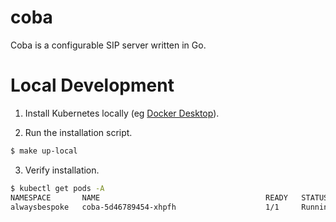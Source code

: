 # coba
Coba is a configurable SIP server written in Go.

# Local Development
1. Install Kubernetes locally (eg [Docker Desktop](https://www.docker.com/products/docker-desktop/)).

2. Run the installation script.
```bash
$ make up-local
```

3. Verify installation.
```bash
$ kubectl get pods -A
NAMESPACE       NAME                                     READY   STATUS             RESTARTS          AGE
alwaysbespoke   coba-5d46789454-xhpfh                    1/1     Running            1 (21s ago)       66s
```


